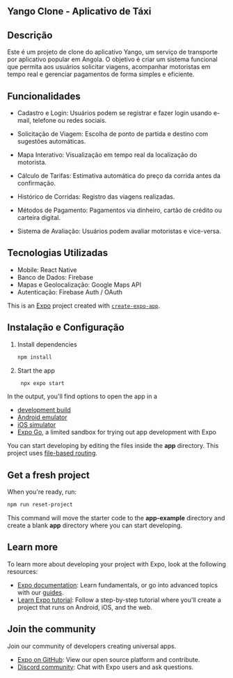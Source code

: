 ## Yango Clone - Aplicativo de Táxi

## Descrição

Este é um projeto de clone do aplicativo Yango, um serviço de transporte por aplicativo popular em Angola. O objetivo é criar um sistema funcional que permita aos usuários solicitar viagens, acompanhar motoristas em tempo real e gerenciar pagamentos de forma simples e eficiente.

## Funcionalidades

- Cadastro e Login: Usuários podem se registrar e fazer login usando e-mail, telefone ou redes sociais.

- Solicitação de Viagem: Escolha de ponto de partida e destino com sugestões automáticas.

- Mapa Interativo: Visualização em tempo real da localização do motorista.

- Cálculo de Tarifas: Estimativa automática do preço da corrida antes da confirmação.

- Histórico de Corridas: Registro das viagens realizadas.

- Métodos de Pagamento: Pagamentos via dinheiro, cartão de crédito ou carteira digital.

- Sistema de Avaliação: Usuários podem avaliar motoristas e vice-versa.

## Tecnologias Utilizadas

- Mobile: React Native
- Banco de Dados:  Firebase
- Mapas e Geolocalização: Google Maps API
- Autenticação: Firebase Auth / OAuth

This is an [Expo](https://expo.dev) project created with [`create-expo-app`](https://www.npmjs.com/package/create-expo-app).

## Instalação e Configuração

1. Install dependencies

   ```bash
   npm install
   ```

2. Start the app

   ```bash
    npx expo start
   ```

In the output, you'll find options to open the app in a

- [development build](https://docs.expo.dev/develop/development-builds/introduction/)
- [Android emulator](https://docs.expo.dev/workflow/android-studio-emulator/)
- [iOS simulator](https://docs.expo.dev/workflow/ios-simulator/)
- [Expo Go](https://expo.dev/go), a limited sandbox for trying out app development with Expo

You can start developing by editing the files inside the **app** directory. This project uses [file-based routing](https://docs.expo.dev/router/introduction).

## Get a fresh project

When you're ready, run:

```bash
npm run reset-project
```

This command will move the starter code to the **app-example** directory and create a blank **app** directory where you can start developing.

## Learn more

To learn more about developing your project with Expo, look at the following resources:

- [Expo documentation](https://docs.expo.dev/): Learn fundamentals, or go into advanced topics with our [guides](https://docs.expo.dev/guides).
- [Learn Expo tutorial](https://docs.expo.dev/tutorial/introduction/): Follow a step-by-step tutorial where you'll create a project that runs on Android, iOS, and the web.

## Join the community

Join our community of developers creating universal apps.

- [Expo on GitHub](https://github.com/expo/expo): View our open source platform and contribute.
- [Discord community](https://chat.expo.dev): Chat with Expo users and ask questions.
